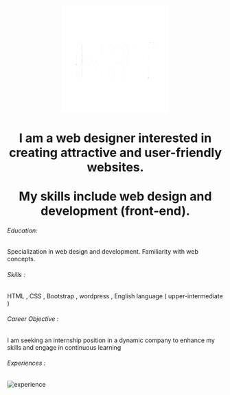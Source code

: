 <div align='center'>


<img src='./1727026808221.png' width='250px' alt='image' padding-up='0px' margin-up='0px'/>
<br>
<h1>I am a web designer interested in creating attractive and user-friendly websites.<br><br> My skills include web design and development (front-end).</h1>

</div>
<p align='left'>

<h6>Education:</h6> Specialization in web design and development. Familiarity with web concepts. <br>

<h6>Skills :</h6> HTML , CSS , Bootstrap , wordpress , English language ( upper-intermediate ) <br>

<h6>Career Objective :</h6> I am seeking an internship position in a dynamic company to enhance my skills and engage in continuous learning</p>

<h6>Experiences :</h6>
<img src='https://skillicons.dev/icons?i=html,css,bootstrap,wordpress,linkedin,gmail,pycharm,vscode&theme=light ' alt='experience'/>
